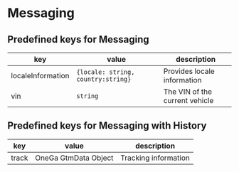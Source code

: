 # Messaging

## Predefined keys for Messaging
|key              |value                             |description                   |
|-----------------|----------------------------------|------------------------------|
|localeInformation|`{locale: string, country:string}`|Provides locale information   |
|vin              |`string`                          |The VIN of the current vehicle|

## Predefined keys for Messaging with History
|key              |value                             |description                   |
|-----------------|----------------------------------|------------------------------|
|track            |OneGa GtmData Object              |Tracking information          |
